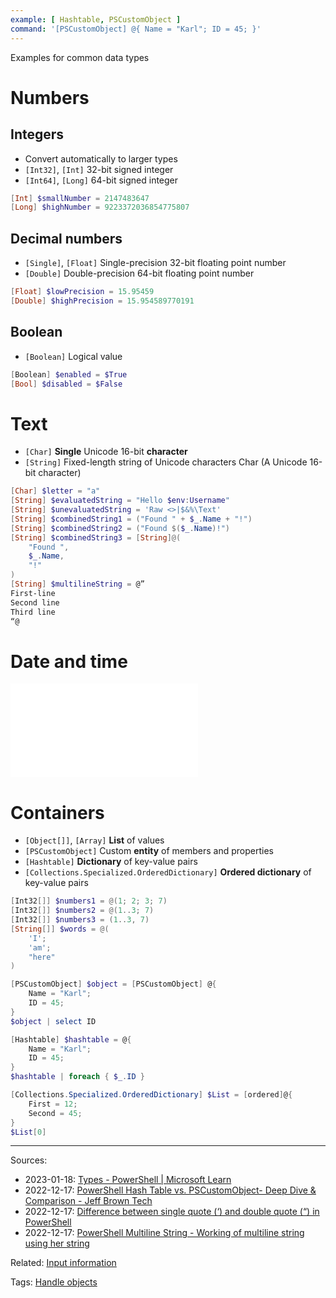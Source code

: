```yaml
---
example: [ Hashtable, PSCustomObject ]
command: '[PSCustomObject] @{ Name = "Karl"; ID = 45; }'
---
```


Examples for common data types

# Numbers

## Integers

- Convert automatically to larger types
- `[Int32]`, `[Int]` 32-bit signed integer
- `[Int64]`, `[Long]` 64-bit signed integer

```powershell
[Int] $smallNumber = 2147483647
[Long] $highNumber = 9223372036854775807
```

## Decimal numbers 

- `[Single]`, `[Float]` Single-precision 32-bit floating point number    
- `[Double]` Double-precision 64-bit floating point number

```powershell
[Float] $lowPrecision = 15.95459
[Double] $highPrecision = 15.954589770191
```

## Boolean

- `[Boolean]` Logical value
```powershell
[Boolean] $enabled = $True 
[Bool] $disabled = $False
```

# Text

- `[Char]` **Single** Unicode 16-bit **character**    
- `[String]` Fixed-length string of Unicode characters
 Char (A Unicode 16-bit character)
 
```powershell
[Char] $letter = "a"
[String] $evaluatedString = "Hello $env:Username"
[String] $unevaluatedString = 'Raw <>|$&%\Text'
[String] $combinedString1 = ("Found " + $_.Name + "!")
[String] $combinedString2 = ("Found $($_.Name)!")
[String] $combinedString3 = [String]@(
    "Found ",
    $_.Name,
    "!"
)
[String] $multilineString = @”  
First-line  
Second line  
Third line  
“@
```

# Date and time

![Standardize the handling of temporal data, clock times and time stamps](Standardize%20the%20handling%20of%20temporal%20data,%20clock%20times%20and%20time%20stamps.md#Overview)

# Containers

- `[Object[]]`, `[Array]` **List** of values
- `[PSCustomObject]` Custom **entity** of members and properties
- `[Hashtable]` **Dictionary** of key-value pairs
- `[Collections.Specialized.OrderedDictionary]` **Ordered dictionary** of key-value pairs 
```powershell
[Int32[]] $numbers1 = @(1; 2; 3; 7)
[Int32[]] $numbers2 = @(1..3; 7) 
[Int32[]] $numbers3 = (1..3, 7)
[String[]] $words = @(
    'I'; 
    'am';
    "here"
)
```
```powershell
[PSCustomObject] $object = [PSCustomObject] @{
    Name = "Karl";
    ID = 45;
}
$object | select ID
```
```powershell
[Hashtable] $hashtable = @{
    Name = "Karl";
    ID = 45;
}
$hashtable | foreach { $_.ID }
```
```powershell
[Collections.Specialized.OrderedDictionary] $List = [ordered]@{
    First = 12; 
    Second = 45;
}
$List[0]
```


---

Sources:
- 2023-01-18: [Types - PowerShell | Microsoft Learn](https://learn.microsoft.com/en-us/powershell/scripting/lang-spec/chapter-04?view=powershell-7.3)
- 2022-12-17: [PowerShell Hash Table vs. PSCustomObject- Deep Dive & Comparison - Jeff Brown Tech](https://jeffbrown.tech/powershell-hash-table-pscustomobject/)
- 2022-12-17: [Difference between single quote (‘) and double quote (“) in PowerShell](https://www.tutorialspoint.com/difference-between-single-quote-and-double-quote-in-powershell)
- 2022-12-17: [PowerShell Multiline String - Working of multiline string using her string](https://www.educba.com/powershell-multiline-string/)

Related:
[Input information](Input%20information.md)

Tags:
[Handle objects](../Handle%20objects.md)